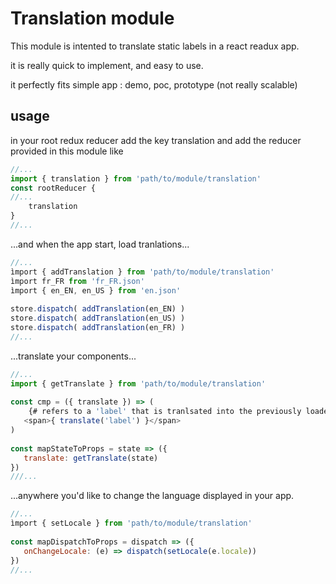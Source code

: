 Translation module
==================

This module is intented to translate static labels in a react readux app.

it is really quick to implement, and easy to use.

it perfectly fits simple app : demo, poc, prototype (not really scalable)


usage
-----

in your root redux reducer add the key translation and add the reducer provided in this module like 

```javascript
//...
import { translation } from 'path/to/module/translation'
const rootReducer {
//...
    translation
}
//...
```

...and when the app start, load tranlations...

```javascript 
//...
ìmport { addTranslation } from 'path/to/module/translation'
ìmport fr_FR from 'fr_FR.json'
ìmport { en_EN, en_US } from 'en.json'
 
store.dispatch( addTranslation(en_EN) )
store.dispatch( addTranslation(en_US) )
store.dispatch( addTranslation(en_FR) )
//...
```

...translate your components...

```javascript
//...
import { getTranslate } from 'path/to/module/translation'
 
const cmp = ({ translate }) => (
    {# refers to a 'label' that is tranlsated into the previously loaded language files #}
   <span>{ translate('label') }</span>
)
 
const mapStateToProps = state => ({
   translate: getTranslate(state)
})
///...
```

...anywhere you'd like to change the language displayed in your app.


```javascript
//...
ìmport { setLocale } from 'path/to/module/translation'
 
const mapDispatchToProps = dispatch => ({
   onChangeLocale: (e) => dispatch(setLocale(e.locale))
})
//...
```